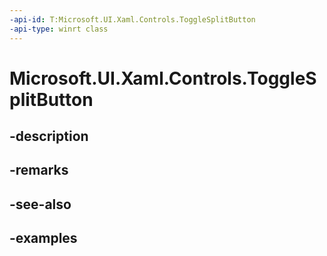 ```yaml
---
-api-id: T:Microsoft.UI.Xaml.Controls.ToggleSplitButton
-api-type: winrt class
---
```


<!-- Class syntax.
public class ToggleSplitButton : SplitButton, SplitButton
-->

# Microsoft.UI.Xaml.Controls.ToggleSplitButton

## -description

## -remarks

## -see-also

## -examples

